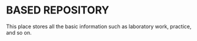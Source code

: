 # BASED REPOSITORY
This place stores all the basic information such as laboratory work, practice, and so on.
